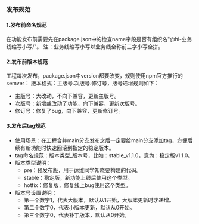 ### 发布规范
#### 1.发布前命名规范
在功能发布前需要先在package.json中的检查name字段是否有组织名"@hi-业务线缩写小写/"。
注：业务线缩写小写以业务线全称前三字小写全拼。
#### 2.发布前版本规范
工程每次发布，package.json中version都要改变，规则使用npm官方推行的semver： 版本格式：主版号.次版号.修订号，版号递增规则如下：
- 主版号：大改动，不向下兼容，更新主版号。
- 次版号：新增或改动了功能，向下兼容，更新次版号。
- 修订号：修复了bug，向下兼容，更新修订号。
#### 3.发布后tag规范
- 使用场景：在工程合并main分支发布之后一定要给main分支添加tag，方便后续有新功能时快速回滚到指定的稳定版本。
- tag命名规范：版本类型_版本号，比如：stable_v1.1.0，意为：稳定版v1.1.0。
- 版本类型说明：
  - pre：预发布版，用于运维同学知晓要构建的代码。
  - stable：稳定版，新功能上线后使用这个类型。
  - hotfix：修复版，修复线上bug使用这个类型。
- 版本号设置说明：
  - 第一个数字1，代表大版本，默认从1开始，大版本更新时才递增。
  - 第二个数字0，代表小版本更新，默认从0开始。
  - 第三个数字0，代表补丁版本，默认从0开始。